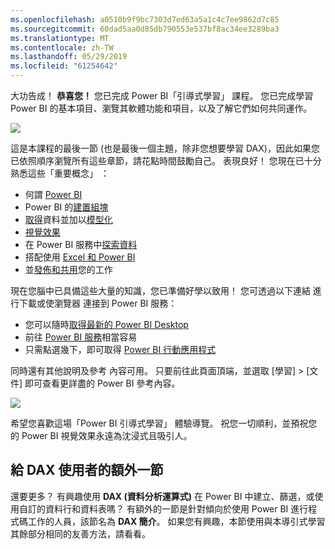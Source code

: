 ```yaml
---
ms.openlocfilehash: a0510b9f9bc7303d7ed63a5a1c4c7ee9862d7c85
ms.sourcegitcommit: 60dad5aa0d85db790553e537bf8ac34ee3289ba3
ms.translationtype: MT
ms.contentlocale: zh-TW
ms.lasthandoff: 05/29/2019
ms.locfileid: "61254642"
---
```

大功告成！ **恭喜您！** 您已完成 Power BI「引導式學習」  課程。 您已完成學習 Power BI 的基本項目、瀏覽其軟體功能和項目，以及了解它們如何共同運作。

![](media/6-5-guided-learning-completion/c0a0_2.png)

這是本課程的最後一節 (也是最後一個主題，除非您想要學習 DAX)，因此如果您已依照順序瀏覽所有這些章節，請花點時間鼓勵自己。 表現良好！ 您現在已十分熟悉這些「重要概念」  ：

* 何謂 [Power BI](../gettingstarted.yml?tutorial-step=1)
* Power BI 的[建置組塊](../gettingstarted.yml?tutorial-step=3)
* [取得](../gettingdata.yml?tutorial-step=3)資料並加以[模型化](../modeling.yml?tutorial-step=1)
* [視覺效果](../visualizations.yml?tutorial-step=1)
* 在 Power BI 服務中[探索資料](../exploringdata.yml?tutorial-step=1)
* 搭配使用 [Excel 和 Power BI](../powerbiandexcel.yml?tutorial-step=1)
* 並[發佈和共用](../publishingandsharing.yml?tutorial-step=1)您的工作

現在您腦中已具備這些大量的知識，您已準備好學以致用！ 您可透過以下連結  進行下載或使瀏覽器  連接到 Power BI 服務：

* 您可以隨時[取得最新的 Power BI Desktop](https://powerbi.microsoft.com/desktop)
* 前往 [Power BI 服務](https://powerbi.microsoft.com/)相當容易
* 只需點選幾下，即可取得 [Power BI 行動應用程式](https://powerbi.microsoft.com/mobile/)

同時還有其他說明及參考  內容可用。 只要前往此頁面頂端，並選取 [學習] > [文件]  即可查看更詳盡的 Power BI 參考內容。

![](media/6-5-guided-learning-completion/6-5_1.png)

希望您喜歡這場「Power BI 引導式學習」  體驗導覽。 祝您一切順利，並預祝您的 Power BI 視覺效果永遠為沈浸式且吸引人。

## <a name="one-more-section-for-dax-users"></a>給 DAX 使用者的額外一節
還要更多？ 有興趣使用 **DAX (資料分析運算式)** 在 Power BI 中建立、篩選，或使用自訂的資料行和資料表嗎？ 有額外的一節是針對傾向於使用 Power BI 進行程式碼工作的人員，該節名為 **DAX 簡介**。 如果您有興趣，本節使用與本導引式學習其餘部分相同的友善方法，請看看。


